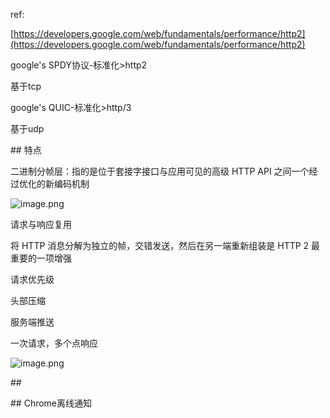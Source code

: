 ref:

[https://developers.google.com/web/fundamentals/performance/http2](https://developers.google.com/web/fundamentals/performance/http2)

google's SPDY协议-标准化>http2

基于tcp

google's QUIC-标准化>http/3

基于udp

\## 特点

二进制分帧层：指的是位于套接字接口与应用可见的高级 HTTP API 之间一个经过优化的新编码机制

![image.png](1616991972969-15e58a28-7dd1-4d77-903f-20eb548c74d5.png)

请求与响应复用

将 HTTP 消息分解为独立的帧，交错发送，然后在另一端重新组装是 HTTP 2 最重要的一项增强

请求优先级

头部压缩

服务端推送

一次请求，多个点响应

![image.png](1616991210980-53588142-764d-4053-99b8-31442af2f952.png)

\##

\## Chrome离线通知